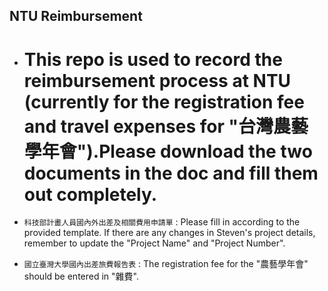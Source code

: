 ## NTU Reimbursement
- # This repo is used to record the reimbursement process at NTU (currently for the registration fee and travel expenses for "台灣農藝學年會").Please download the two documents in the doc and fill them out completely.


- `科技部計畫人員國內外出差及相關費用申請單` : Please fill in according to the provided template. If there are any changes in Steven's project details, remember to update the "Project Name" and "Project Number".

- `國立臺灣大學國內出差旅費報告表` : The registration fee for the "農藝學年會" should be entered in "雜費".